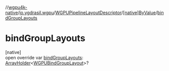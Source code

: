 //[wgpu4k-native](../../../../index.md)/[io.ygdrasil.wgpu](../../index.md)/[WGPUPipelineLayoutDescriptor](../index.md)/[[native]ByValue](index.md)/[bindGroupLayouts](bind-group-layouts.md)

# bindGroupLayouts

[native]\
open override var [bindGroupLayouts](bind-group-layouts.md): [ArrayHolder](../../../ffi/-array-holder/index.md)&lt;[WGPUBindGroupLayout](../../-w-g-p-u-bind-group-layout/index.md)&gt;?